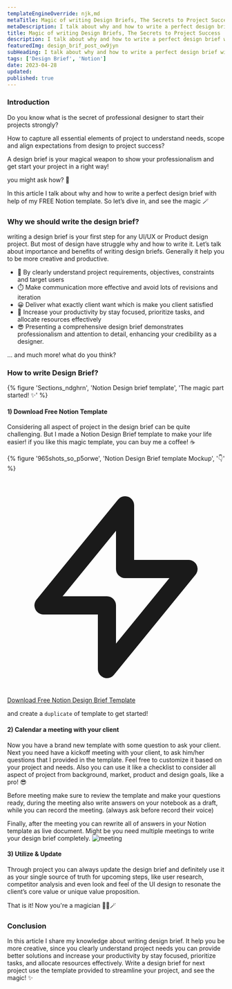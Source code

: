 ```yaml
---
templateEngineOverride: njk,md
metaTitle: Magic of writing Design Briefs, The Secrets to Project Success
metaDescription: I talk about why and how to write a perfect design brief with help of my FREE Notion template. So let’s dive in, and see the magic 🪄 
title: Magic of writing Design Briefs, The Secrets to Project Success
description: I talk about why and how to write a perfect design brief with help of my FREE Notion template. So let’s dive in, and see the magic 🪄
featuredImg: design_brif_post_ow9jyn
subHeading: I talk about why and how to write a perfect design brief with help of my FREE Notion template. So let’s dive in, and see the magic 🪄
tags: ['Design Brief', 'Notion']
date: 2023-04-28
updated:
published: true
---
```


<div class="col-start-3 col-end-9">

### Introduction

Do you know what is the secret of professional designer to start their projects strongly?

How to capture all essential elements of project to understand needs, scope and align expectations from design to project success?

 A design brief is your magical weapon to show your professionalism and get start your project in a right way! 

you might ask how? 🤔

In this article I talk about why and how to write a perfect design brief with help of my FREE Notion template. So let’s dive in, and see the magic 🪄

### Why we should write the design brief?

writing a design brief is your first step for any UI/UX or Product design project. But most of design have struggle why and how to write it. Let’s talk about importance and benefits of writing design briefs. Generally it help you to be more creative and productive.

- 💎 By clearly understand project requirements, objectives, constraints and target users
- ⏱️ Make communication more effective and avoid lots of revisions and iteration
- 😀 Deliver what exactly client want which is make you client satisfied
- 🚀 Increase your productivity by stay focused, prioritize tasks, and allocate resources effectively
- 😎 Presenting a comprehensive design brief demonstrates professionalism and attention to detail, enhancing your credibility as a designer.

… and much more! what do you think?


### How to write Design Brief?
</div>
<div class="col-start-2 col-end-10">
{% figure 'Sections_ndghrn', 'Notion Design brief template', 'The magic part started! ✨' %}

</div>
<div class="col-start-3 col-end-9">

#### 1) Download Free Notion Template

Considering all aspect of project in the design brief can be quite challenging. But I made a Notion Design Brief template to make your life easier! if you like this magic template, you can buy me a coffee! ☕ 

{% figure '965shots_so_p5orwe', 'Notion Design Brief template Mockup', '👇' %}

 <a href="https://mmdsharifi.gumroad.com/l/designbrief" title="Download now" target="_blank" rel="noreferrer" class="text-center text-blue-800 bg-blue-100 transition-colors hover:text-blue-100 hover:bg-blue-800 dark:text-red-900 dark:bg-blue-700 dark:hover:bg-blue-900 dark:hover:text-blue-900 font-bold tracking-tight text-lg py-3 px-5 mb-5 rounded-md inline-flex items-center justify-center">
            <svg class="inline-block w-5 h-5 mr-2" xmlns="http://www.w3.org/2000/svg" fill="none" viewBox="0 0 24 24" stroke="currentColor">
              <path stroke-linecap="round" stroke-linejoin="round" stroke-width="2" d="M13 10V3L4 14h7v7l9-11h-7z" />
            </svg>
            Download Free Notion Design Brief Template
 </a>


and create a `duplicate` of template to get started!
#### 2) Calendar a meeting with your client

Now you have a brand new template with some question to ask your client. Next you need have a kickoff meeting with your client, to ask him/her questions that I provided in the template.
Feel free to customize it based on your project and needs. Also you can use it like a checklist to consider all aspect of project from background, market, product and design goals, like a pro! 😎

Before meeting make sure to review the template and make your questions ready, during the meeting also write answers on your notebook as a draft, while you can record the meeting. (always ask before record their voice)

Finally, after the meeting you can rewrite all of answers in your Notion template as live document. Might be you need multiple meetings to write your design brief completely.
![meeting](https://thumbs.gfycat.com/ConsiderateCalculatingAnnelid-size_restricted.gif)

#### 3) Utilize & Update 
Through project you can always update the design brief and definitely use it as your single source of truth for upcoming steps, like user research, competitor analysis and even look and feel of the UI design to resonate the client’s core value or unique value proposition.

That is it! Now you're a magician 🧙‍♂️🪄


### Conclusion

In this article I share my knowledge about writing design brief. It help you be more creative, since you clearly understand project needs you can provide better solutions and increase your productivity by stay focused, prioritize tasks, and allocate resources effectively. Write a design brief for next project use the template provided to streamline your project, and see the magic! ✨

</div>